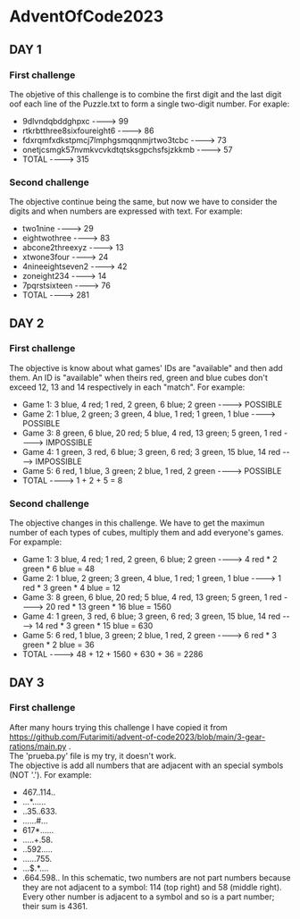 # AdventOfCode2023

## DAY 1
### First challenge
The objetive of this challenge is to combine the first digit and the last digit oof each line of the Puzzle.txt
to form a single two-digit number. For exaple:    
- 9dlvndqbddghpxc                             ----> 99   
- rtkrbtthree8sixfoureight6                   ----> 86   
- fdxrqmfxdkstpmcj7lmphgsmqqnmjrtwo3tcbc      ----> 73   
- onetjcsmgk57nvmkvcvkdtqtsksgpchsfsjzkkmb    ----> 57   
- TOTAL   ----> 315   

### Second challenge
The objective continue being the same, but now we have to consider the digits and when numbers are expressed with text.
For example:  
- two1nine            ----> 29  
- eightwothree        ----> 83   
- abcone2threexyz     ----> 13  
- xtwone3four         ----> 24  
- 4nineeightseven2    ----> 42  
- zoneight234         ----> 14  
- 7pqrstsixteen       ----> 76  
- TOTAL   ----> 281  

## DAY 2
### First challenge
The objective is know about what games' IDs are "available" and then add them. An ID is "available" when theirs red, green and blue cubes
don't exceed 12, 13 and 14 respectively in each "match". For example:  
- Game 1: 3 blue, 4 red; 1 red, 2 green, 6 blue; 2 green                          ---->  POSSIBLE  
- Game 2: 1 blue, 2 green; 3 green, 4 blue, 1 red; 1 green, 1 blue                ---->  POSSIBLE  
- Game 3: 8 green, 6 blue, 20 red; 5 blue, 4 red, 13 green; 5 green, 1 red        ---->  IMPOSSIBLE  
- Game 4: 1 green, 3 red, 6 blue; 3 green, 6 red; 3 green, 15 blue, 14 red        ---->  IMPOSSIBLE  
- Game 5: 6 red, 1 blue, 3 green; 2 blue, 1 red, 2 green                          ---->  POSSIBLE  
- TOTAL   ---->  1 + 2 + 5 = 8  

### Second challenge
The objective changes in this challenge. We have to get the maximun number of each types of cubes, multiply them and add everyone's games.  
For expample:  
- Game 1: 3 blue, 4 red; 1 red, 2 green, 6 blue; 2 green                          ----> 4 red * 2 green * 6 blue = 48
- Game 2: 1 blue, 2 green; 3 green, 4 blue, 1 red; 1 green, 1 blue                ----> 1 red * 3 green * 4 blue = 12
- Game 3: 8 green, 6 blue, 20 red; 5 blue, 4 red, 13 green; 5 green, 1 red        ----> 20 red * 13 green * 16 blue = 1560   
- Game 4: 1 green, 3 red, 6 blue; 3 green, 6 red; 3 green, 15 blue, 14 red        ----> 14 red * 3 green * 15 blue = 630
- Game 5: 6 red, 1 blue, 3 green; 2 blue, 1 red, 2 green                          ----> 6 red * 3 green * 2 blue = 36
- TOTAL   ---->  48 + 12 + 1560 + 630 + 36 = 2286

## DAY 3
### First challenge
After many hours trying this challenge I have copied it from https://github.com/Futarimiti/advent-of-code2023/blob/main/3-gear-rations/main.py .  
The 'prueba.py' file is my try, it doesn't work.  
The objective is add all numbers that are adjacent with an special symbols (NOT '.'). For example:  
- 467..114..
- ...*......
- ..35..633.
- ......#...
- 617*......
- .....+.58.
- ..592.....
- ......755.
- ...$.*....
- .664.598..
In this schematic, two numbers are not part numbers because they are not adjacent to a symbol: 114 (top right) and 58 (middle right). Every other number is adjacent to a symbol and so is a part number; their sum is 4361.